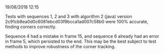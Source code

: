 19/08/2018 12:15

Tests with sequences 1, 2 and 3 with algorithm 2 (java) version
2c91cb8ea0d0c6081ebcd03f9bcca1ad007c58b0 were 100% accurate, finding corners
correctly.

Sequence 4 had a mistake in frame 15, and sequence 6 already had an error in
frame 5, which persisted to the end. This may be the best subject to test
methods to improve robustness of the corner tracking.
